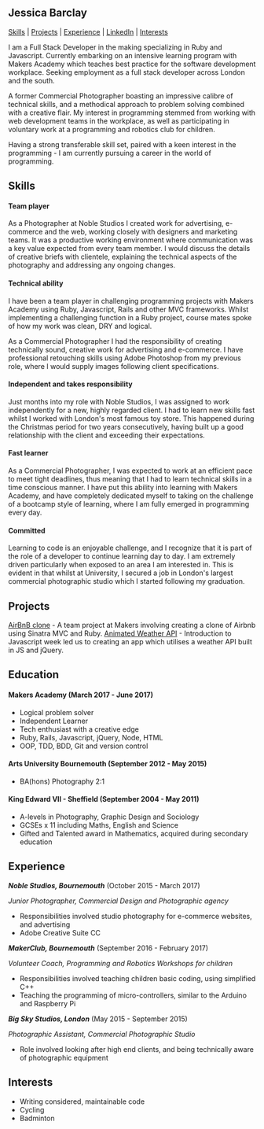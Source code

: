 ## Jessica Barclay

[Skills](#skills) | [Projects](#projects) | [Experience](#experience) | [LinkedIn](https://www.linkedin.com/in/jessica-barclay-bab35b10b/) | [Interests](#interests)

  I am a Full Stack Developer in the making specializing in Ruby and Javascript. Currently embarking on an intensive learning program with Makers Academy which teaches best practice for the software development workplace. Seeking employment as a full stack developer across London and the south.

  A former Commercial Photographer boasting an impressive calibre of technical skills, and a methodical approach to problem solving combined with a creative flair. My interest in programming stemmed from working with web development teams in the workplace, as well as participating in voluntary work at a programming and robotics club for children.

  Having a strong transferable skill set, paired with a keen interest in the programming - I am currently pursuing a career in the world of programming.


## Skills


#### Team player

  As a Photographer at Noble Studios I created work for advertising, e-commerce and the web, working closely with designers and marketing teams.
  It was a productive working environment where communication was a key value expected from every team member. I would discuss the details of creative briefs with clientele, explaining the technical aspects of the photography and addressing any ongoing changes.


#### Technical ability

  I have been a team player in challenging programming projects with Makers Academy using Ruby, Javascript, Rails and other MVC frameworks. Whilst implementing a challenging function in a Ruby project, course mates spoke of how my work was clean, DRY and logical.

  As a Commercial Photographer I had the responsibility of creating technically sound, creative work for advertising and e-commerce. I have professional retouching skills using Adobe Photoshop from my previous role, where I would supply images following client specifications.


#### Independent and takes responsibility

  Just months into my role with Noble Studios, I was assigned to work independently for a new, highly regarded client. I had to learn new skills fast whilst I worked with London's most famous toy store. This happened during the Christmas period for two years consecutively, having built up a good relationship with the client and exceeding their expectations.


#### Fast learner

  As a Commercial Photographer, I was expected to work at an efficient pace to meet tight deadlines, thus meaning that I had to learn technical skills in a time conscious manner. I have put this ability into learning with Makers Academy, and have completely dedicated myself to taking on the challenge of a bootcamp style of learning, where I am fully emerged in programming every day.


#### Committed

  Learning to code is an enjoyable challenge, and I recognize that it is part of the role of a developer to continue learning day to day. I am extremely driven particularly when exposed to an area I am interested in. This is evident in that whilst at University, I secured a job in London's largest commercial photographic studio which I started following my graduation.


## Projects

[AirBnB clone](https://github.com/JessicaBarclay/AirBnB-clone) - A team project at Makers involving creating a clone of Airbnb using Sinatra MVC and Ruby.
[Animated Weather API](https://github.com/JessicaBarclay/Thermostat-Javascript) - Introduction to Javascript week led us to creating an app which utilises a weather API built in JS and jQuery.

## Education

#### Makers Academy (March 2017 - June 2017)

- Logical problem solver
- Independent Learner
- Tech enthusiast with a creative edge
- Ruby, Rails, Javascript, jQuery, Node, HTML
- OOP, TDD, BDD, Git and version control

#### Arts University Bournemouth (September 2012 - May 2015)

- BA(hons) Photography 2:1

#### King Edward VII - Sheffield (September 2004 - May 2011)

- A-levels in Photography, Graphic Design and Sociology
- GCSEs x 11 including Maths, English and Science
- Gifted and Talented award in Mathematics, acquired during secondary education

## Experience

**_Noble Studios, Bournemouth_** (October 2015 - March 2017)

*Junior Photographer, Commercial Design and Photographic agency*

- Responsibilities involved studio photography for e-commerce websites, and advertising
- Adobe Creative Suite CC


**_MakerClub, Bournemouth_** (September 2016 - February 2017)

*Volunteer Coach, Programming and Robotics Workshops for children*

- Responsibilities involved teaching children basic coding, using simplified C++
- Teaching the programming of micro-controllers, similar to the Arduino and Raspberry Pi


**_Big Sky Studios, London_** (May 2015 - September 2015)

*Photographic Assistant, Commercial Photographic Studio*

- Role involved looking after high end clients, and being technically aware of photographic equipment

## Interests

- Writing considered, maintainable code
- Cycling
- Badminton
